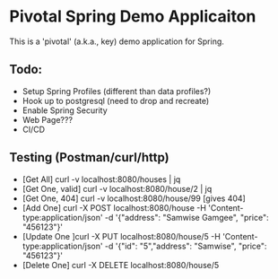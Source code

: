 # Pivotal Spring Demo Applicaiton
This is a 'pivotal' (a.k.a., key) demo application for Spring.

## Todo:
- Setup Spring Profiles (different than data profiles?)
- Hook up to postgresql (need to drop and recreate)
- Enable Spring Security
- Web Page???
- CI/CD

## Testing (Postman/curl/http)
- [Get All] curl -v localhost:8080/houses | jq
- [Get One, valid] curl -v localhost:8080/house/2 | jq
- [Get One, 404] curl -v localhost:8080/house/99 [gives 404]
- [Add One] curl -X POST localhost:8080/house -H 'Content-type:application/json' -d '{"address": "Samwise Gamgee", "price": "456123"}'
- [Update One ]curl -X PUT localhost:8080/house/5 -H 'Content-type:application/json' -d '{"id": "5","address": "Samwise", "price": "456123"}'
- [Delete One] curl -X DELETE localhost:8080/house/5